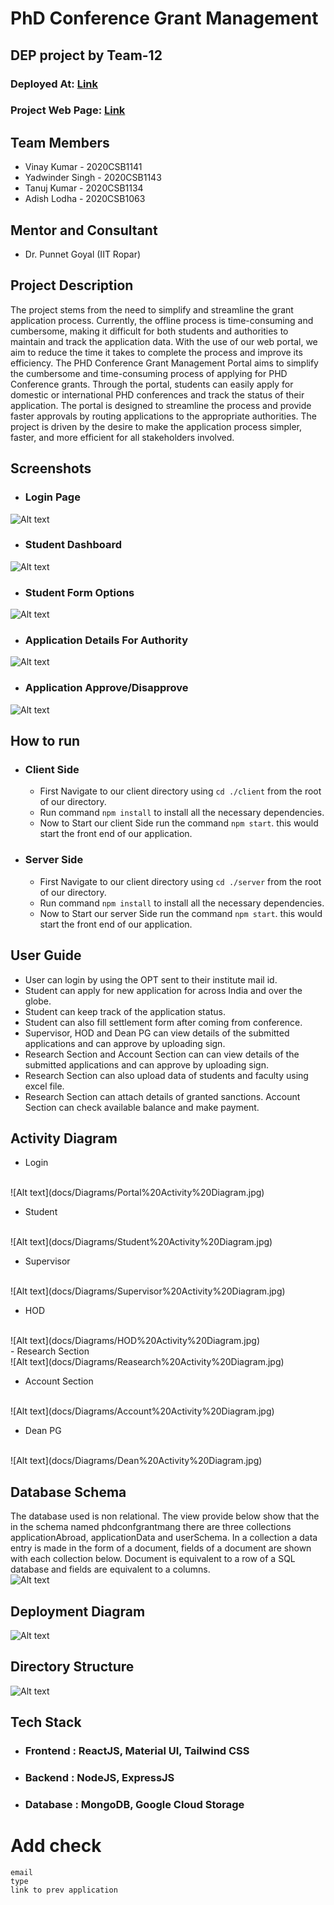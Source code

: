 # PhD Conference Grant Management 
## DEP project by Team-12 
### Deployed At: <a href="http://172.30.2.244/"> Link </a>
### Project Web Page: <a href="https://sites.google.com/view/goyalpuneet/phd-conference-grants"> Link </a>



## Team Members
- Vinay Kumar - 2020CSB1141
- Yadwinder Singh - 2020CSB1143
- Tanuj Kumar - 2020CSB1134
- Adish Lodha - 2020CSB1063

## Mentor and Consultant
- Dr. Punnet Goyal (IIT Ropar)

## Project Description
The project stems from the need to simplify and streamline the grant application process. Currently, the offline process is time-consuming and cumbersome, making it difficult for both students and authorities to maintain and track the application data. 
With the use of our web portal, we aim to reduce the time it takes to complete the process and improve its efficiency.
The PHD Conference Grant Management Portal aims to simplify the cumbersome and time-consuming process of applying for PHD Conference grants. 
Through the portal, students can easily apply for domestic or international PHD conferences and track the status of their application. 
The portal is designed to streamline the process and provide faster approvals by routing applications to the appropriate authorities. 
The project is driven by the desire to make the application process simpler, faster, and more efficient for all stakeholders involved.

## Screenshots
- ### Login Page
![Alt text](docs/Screenshots/login.png)

- ### Student Dashboard
![Alt text](docs/Screenshots/student%20dashboard.png)

- ### Student Form Options
![Alt text](docs/Screenshots/form%20options.png)

- ### Application Details For Authority 
![Alt text](docs/Screenshots/Application%20details.png)

- ### Application Approve/Disapprove
![Alt text](docs/Screenshots/approve.png)


## How to run
- ### Client Side
    - First Navigate to our client directory using `cd ./client` from the root of our directory.
    - Run command `npm install` to install all the necessary dependencies.
    - Now to Start our client Side run the command `npm start`. this would start the front end of our application.

- ### Server Side
    - First Navigate to our client directory using `cd ./server` from the root of our directory.
    - Run command `npm install` to install all the necessary dependencies.
    - Now to Start our server Side run the command `npm start`. this would start the front end of our application.


## User Guide
- User can login by using the OPT sent to their institute mail id.
- Student can apply for new application for across India and over the globe.
- Student can keep track of the application status.
- Student can also fill settlement form after coming from conference.
- Supervisor, HOD and Dean PG can view details of the submitted applications and can approve by uploading sign.
- Research Section and Account Section can can view details of the submitted applications and can approve by uploading sign.
- Research Section can also upload data of students and faculty using excel file.
- Research Section can attach details of granted sanctions.
Account Section can check available balance and make payment. 

## Activity Diagram
- Login 
<br/>
![Alt text](docs/Diagrams/Portal%20Activity%20Diagram.jpg)
<br/>

- Student
<br/>
![Alt text](docs/Diagrams/Student%20Activity%20Diagram.jpg)
<br/>

- Supervisor        
<br/>   
![Alt text](docs/Diagrams/Supervisor%20Activity%20Diagram.jpg)
<br/>

- HOD
<br/>
![Alt text](docs/Diagrams/HOD%20Activity%20Diagram.jpg)
<br/>
- Research Section
<br/>
![Alt text](docs/Diagrams/Reasearch%20Activity%20Diagram.jpg)
<br/>

- Account Section
<br/>
![Alt text](docs/Diagrams/Account%20Activity%20Diagram.jpg)
<br/>

- Dean PG
<br/>
![Alt text](docs/Diagrams/Dean%20Activity%20Diagram.jpg)     
<br/>                                                         

## Database Schema
The database used is non relational. The view provide below show that the in the schema named phdconfgrantmang there are three collections applicationAbroad, applicationData and userSchema. In a collection a data entry  is made in the form of a document, fields of a document are shown with each collection below. Document is equivalent to a row of a SQL database and fields are equivalent to a columns.
<br/>
![Alt text](docs/Diagrams/Database.jpg)
<br/>

## Deployment Diagram
![Alt text](docs/Diagrams/Deployment%20Diagram.png)

## Directory Structure
![Alt text](docs/Diagrams/directory%20structure.jpg)

## Tech Stack
- ### Frontend : ReactJS, Material UI, Tailwind CSS
- ### Backend : NodeJS, ExpressJS
- ### Database : MongoDB, Google Cloud Storage





# Add check
```
email
type
link to prev application
```